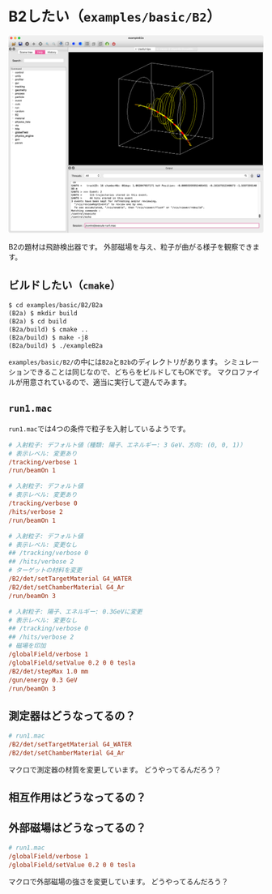 # B2したい（``examples/basic/B2``）

![](./fig/exampleB2.png)

B2の題材は飛跡検出器です。
外部磁場を与え、粒子が曲がる様子を観察できます。

## ビルドしたい（``cmake``）

```console
$ cd examples/basic/B2/B2a
(B2a) $ mkdir build
(B2a) $ cd build
(B2a/build) $ cmake ..
(B2a/build) $ make -j8
(B2a/build) $ ./exampleB2a
```

``examples/basic/B2/``の中には``B2a``と``B2b``のディレクトリがあります。
シミュレーションできることは同じなので、どちらをビルドしてもOKです。
マクロファイルが用意されているので、適当に実行して遊んでみます。

## ``run1.mac``

``run1.mac``では4つの条件で粒子を入射しているようです。

```cfg
# 入射粒子: デフォルト値（種類: 陽子、エネルギー: 3 GeV、方向: (0, 0, 1)）
# 表示レベル: 変更あり
/tracking/verbose 1
/run/beamOn 1
```

```cfg
# 入射粒子: デフォルト値
# 表示レベル: 変更あり
/tracking/verbose 0
/hits/verbose 2
/run/beamOn 1
```

```cfg
# 入射粒子: デフォルト値
# 表示レベル: 変更なし
## /tracking/verbose 0
## /hits/verbose 2
# ターゲットの材料を変更
/B2/det/setTargetMaterial G4_WATER
/B2/det/setChamberMaterial G4_Ar
/run/beamOn 3
```

```cfg
# 入射粒子: 陽子、エネルギー: 0.3GeVに変更
# 表示レベル: 変更なし
## /tracking/verbose 0
## /hits/verbose 2
# 磁場を印加
/globalField/verbose 1
/globalField/setValue 0.2 0 0 tesla
/B2/det/stepMax 1.0 mm
/gun/energy 0.3 GeV
/run/beamOn 3
```

## 測定器はどうなってるの？

```cfg
# run1.mac
/B2/det/setTargetMaterial G4_WATER
/B2/det/setChamberMaterial G4_Ar
```

マクロで測定器の材質を変更しています。
どうやってるんだろう？

## 相互作用はどうなってるの？

## 外部磁場はどうなってるの？

```cfg
# run1.mac
/globalField/verbose 1
/globalField/setValue 0.2 0 0 tesla
```

マクロで外部磁場の強さを変更しています。
どうやってるんだろう？
